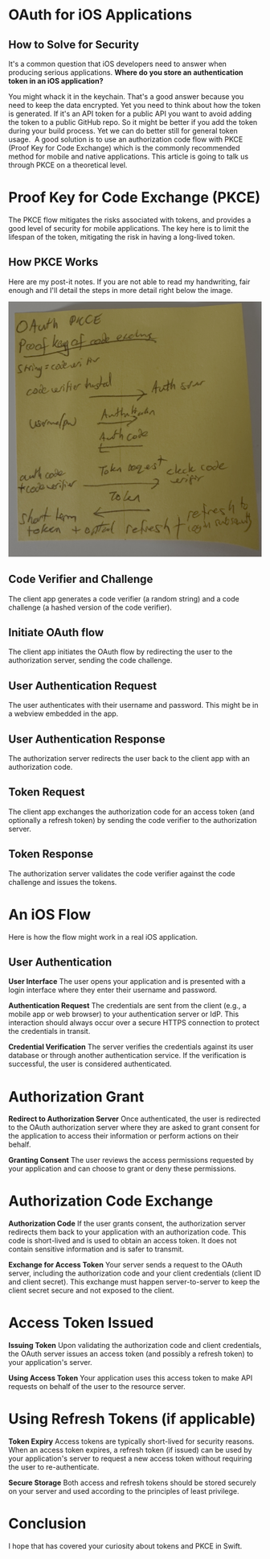 # OAuth for iOS Applications
## How to Solve for Security

It's a common question that iOS developers need to answer when producing serious applications.
**Where do you store an authentication token in an iOS application?**

You might whack it in the keychain. That's a good answer because you need to keep the data encrypted.
Yet you need to think about how the token is generated. If it's an API token for a public API you want to avoid adding the token to a public GitHub repo.
So it might be better if you add the token during your build process. Yet we can do better still for general token usage. 
A good solution is to use an authorization code flow with PKCE (Proof Key for Code Exchange) which is the commonly recommended method for mobile and native applications.
This article is going to talk us through PKCE on a theoretical level.

# Proof Key for Code Exchange (PKCE)
The PKCE flow mitigates the risks associated with tokens, and provides a good level of security for mobile applications.
The key here is to limit the lifespan of the token, mitigating the risk in having a long-lived token.

## How PKCE Works
Here are my post-it notes. If you are not able to read my handwriting, fair enough and I'll detail the steps in more detail right below the image.

![Images/IMG_9992_Copy.jpeg](Images/IMG_9992_Copy.jpeg)

## Code Verifier and Challenge
The client app generates a code verifier (a random string) and a code challenge (a hashed version of the code verifier).

## Initiate OAuth flow
The client app initiates the OAuth flow by redirecting the user to the authorization server, sending the code challenge.

## User Authentication Request
The user authenticates with their username and password. This might be in a webview embedded in the app.

## User Authentication Response
The authorization server redirects the user back to the client app with an authorization code.

## Token Request
The client app exchanges the authorization code for an access token (and optionally a refresh token) by sending the code verifier to the authorization server.

## Token Response
The authorization server validates the code verifier against the code challenge and issues the tokens.

# An iOS Flow
Here is how the flow might work in a real iOS application.

## User Authentication
**User Interface**
The user opens your application and is presented with a login interface where they enter their username and password.

**Authentication Request**
The credentials are sent from the client (e.g., a mobile app or web browser) to your authentication server or IdP. This interaction should always occur over a secure HTTPS connection to protect the credentials in transit.

**Credential Verification**
The server verifies the credentials against its user database or through another authentication service. If the verification is successful, the user is considered authenticated.

# Authorization Grant
**Redirect to Authorization Server**
Once authenticated, the user is redirected to the OAuth authorization server where they are asked to grant consent for the application to access their information or perform actions on their behalf.

**Granting Consent**
The user reviews the access permissions requested by your application and can choose to grant or deny these permissions.

# Authorization Code Exchange
**Authorization Code**
If the user grants consent, the authorization server redirects them back to your application with an authorization code. This code is short-lived and is used to obtain an access token. It does not contain sensitive information and is safer to transmit.

**Exchange for Access Token**
Your server sends a request to the OAuth server, including the authorization code and your client credentials (client ID and client secret). This exchange must happen server-to-server to keep the client secret secure and not exposed to the client.

# Access Token Issued
**Issuing Token**
Upon validating the authorization code and client credentials, the OAuth server issues an access token (and possibly a refresh token) to your application's server.

**Using Access Token**
Your application uses this access token to make API requests on behalf of the user to the resource server.

# Using Refresh Tokens (if applicable)
**Token Expiry**
Access tokens are typically short-lived for security reasons. When an access token expires, a refresh token (if issued) can be used by your application's server to request a new access token without requiring the user to re-authenticate.

**Secure Storage**
Both access and refresh tokens should be stored securely on your server and used according to the principles of least privilege.

# Conclusion
I hope that has covered your curiosity about tokens and PKCE in Swift.
